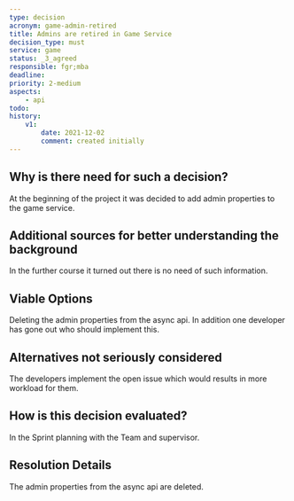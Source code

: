 ```yaml
---
type: decision
acronym: game-admin-retired
title: Admins are retired in Game Service
decision_type: must
service: game
status: _3_agreed
responsible: fgr;mba
deadline: 
priority: 2-medium
aspects: 
    - api
todo:
history:
    v1:
        date: 2021-12-02
        comment: created initially
---
```


## Why is there need for such a decision?

At the beginning of the project it was decided to add admin properties to the game service.

## Additional sources for better understanding the background

In the further course it turned out there is no need of such information. 

## Viable Options

Deleting the admin properties from the async api. In addition one developer has gone out who should implement this. 

## Alternatives not seriously considered

The developers implement the open issue which would results in more workload for them.

## How is this decision evaluated?

In the Sprint planning with the Team and supervisor.

## Resolution Details

The admin properties from the async api are deleted.
